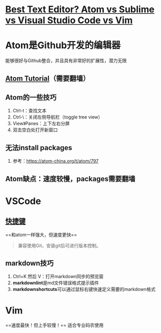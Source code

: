 # [Best Text Editor? Atom vs Sublime vs Visual Studio Code vs Vim](https://www.codementor.io/mattgoldspink/best-text-editor-atom-sublime-vim-visual-studio-code-du10872i7)


# Atom是Github开发的编辑器
能够很好与Github整合，并且具有非常好的扩展性，潜力无限

## [Atom Tutorial](https://www.youtube.com/watch?v=EyG20hhON6E)（需要翻墙）

## Atom的一些技巧

1. Ctrl-t：查找文本
2. Ctrl-\：关闭左侧导航栏（toggle tree view）
3. View》Panes：上下左右分屏
4. 双击空白处打开新窗口

## 无法install packages

1. 参考：https://atom-china.org/t/atom/797

## Atom缺点：速度较慢，packages需要翻墙

# VSCode

## [快捷键](https://code.visualstudio.com/shortcuts/keyboard-shortcuts-windows.pdf)

==和atom一样强大，但速度更快==
> 兼容使用Git，安装git后可进行版本控制。

## markdown技巧

1. Ctrl+K 然后 V：打开markdown同步的预览窗
2. **markdownlint**是md文件错误格式提示插件
3. **markdownshortcuts**可以通过鼠标右键快速定义需要的markdown格式


# Vim

==速度最快！但上手较慢！== 适合专业码农使用